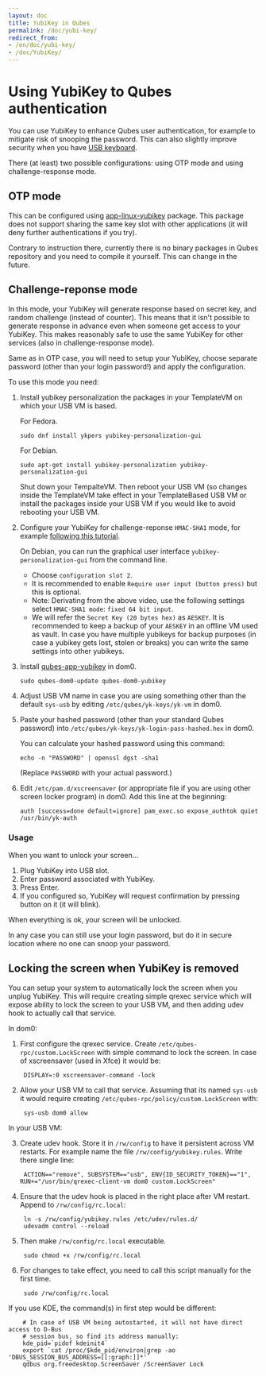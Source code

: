 ```yaml
---
layout: doc
title: YubiKey in Qubes
permalink: /doc/yubi-key/
redirect_from:
- /en/doc/yubi-key/
- /doc/YubiKey/
---
```


Using YubiKey to Qubes authentication
=====================================

You can use YubiKey to enhance Qubes user authentication, for example to mitigate
risk of snooping the password. This can also slightly improve security when you have [USB keyboard](https://www.qubes-os.org/doc/usb/#security-warning-about-usb-input-devices).

There (at least) two possible configurations: using OTP mode and using challenge-response mode.

OTP mode
--------

This can be configured using
[app-linux-yubikey](https://github.com/adubois/qubes-app-linux-yubikey)
package. This package does not support sharing the same key slot with other
applications (it will deny further authentications if you try).

Contrary to instruction there, currently there is no binary packages in Qubes
repository and you need to compile it yourself. This can change in the future.

Challenge-reponse mode
----------------------

In this mode, your YubiKey will generate response based on secret key, and
random challenge (instead of counter). This means that it isn't possible to
generate response in advance even when someone get access to your YubiKey. This
makes reasonably safe to use the same YubiKey for other services (also in
challenge-response mode).

Same as in OTP case, you will need to setup your YubiKey, choose separate
password (other than your login password!) and apply the configuration.

To use this mode you need:
   
1. Install yubikey personalization the packages in your TemplateVM on which your USB VM is based.

   For Fedora.

       sudo dnf install ykpers yubikey-personalization-gui

   For Debian.

       sudo apt-get install yubikey-personalization yubikey-personalization-gui
       
   Shut down your TempalteVM. Then reboot your USB VM (so changes inside the TemplateVM take effect
   in your TemplateBased USB VM or install the packages inside your USB VM if you would like to avoid
   rebooting your USB VM.
       
2. Configure your YubiKey for challenge-reponse `HMAC-SHA1` mode, for example
   [following this
   tutorial](https://www.yubico.com/products/services-software/personalization-tools/challenge-response/).
   
   On Debian, you can run the graphical user interface `yubikey-personalization-gui` from the command line.
   
   - Choose `configuration slot 2`.
   - It is recommended to enable `Require user input (button press)` but this is optional.
   - Note: Derivating from the above video, use the following settings select
   `HMAC-SHA1 mode`: `fixed 64 bit input`. 
   - We will refer the `Secret Key (20 bytes hex)` as `AESKEY`. It is recommended to keep a backup of
   your `AESKEY` in an offline VM used as vault. In case you have multiple yubikeys for backup purposes
   (in case a yubikey gets lost, stolen or breaks) you can write the same settings into other yubikeys.

3. Install [qubes-app-yubikey](https://github.com/QubesOS/qubes-app-yubikey) in dom0.

       sudo qubes-dom0-update qubes-dom0-yubikey

4. Adjust USB VM name in case you are using something other than the default
   `sys-usb` by editing `/etc/qubes/yk-keys/yk-vm` in dom0.
  
5. Paste your hashed password (other than your standard Qubes password)  into
`/etc/qubes/yk-keys/yk-login-pass-hashed.hex` in dom0.

   You can calculate your hashed password using this command:

       echo -n "PASSWORD" | openssl dgst -sha1
       
   (Replace `PASSWORD` with your actual password.)

6. Edit `/etc/pam.d/xscreensaver` (or appropriate file if you are using other
   screen locker program) in dom0. Add this line at the beginning:

       auth [success=done default=ignore] pam_exec.so expose_authtok quiet /usr/bin/yk-auth

### Usage

When you want to unlock your screen...

1) Plug YubiKey into USB slot.
2) Enter password associated with YubiKey.
3) Press Enter.
4) If you configured so, YubiKey will request confirmation by pressing button on it (it will blink).

When everything is ok, your screen will be unlocked.

In any case you can still use your login password, but do it in secure location
where no one can snoop your password.

Locking the screen when YubiKey is removed
------------------------------------------

You can setup your system to automatically lock the screen when you unplug
YubiKey. This will require creating simple qrexec service which will expose
ability to lock the screen to your USB VM, and then adding udev hook to
actually call that service.

In dom0:

1. First configure the qrexec service. Create `/etc/qubes-rpc/custom.LockScreen`
  with simple command to lock the screen. In case of xscreensaver (used in Xfce)
  it would be:

        DISPLAY=:0 xscreensaver-command -lock

2. Allow your USB VM to call that service. Assuming that its named `sys-usb` it
would require creating `/etc/qubes-rpc/policy/custom.LockScreen` with:

        sys-usb dom0 allow

In your USB VM:

3. Create udev hook. Store it in `/rw/config` to have it
persistent across VM restarts. For example name the file
`/rw/config/yubikey.rules`. Write there single line:

        ACTION=="remove", SUBSYSTEM=="usb", ENV{ID_SECURITY_TOKEN}=="1", RUN+="/usr/bin/qrexec-client-vm dom0 custom.LockScreen"

4. Ensure that the udev hook is placed in the right place after VM restart. Append to `/rw/config/rc.local`:

        ln -s /rw/config/yubikey.rules /etc/udev/rules.d/
        udevadm control --reload

5. Then make `/rw/config/rc.local` executable.

        sudo chmod +x /rw/config/rc.local
  
6. For changes to take effect, you need to call this script manually for the first time.

        sudo /rw/config/rc.local

If you use KDE, the command(s) in first step would be different:

        # In case of USB VM being autostarted, it will not have direct access to D-Bus
        # session bus, so find its address manually:
        kde_pid=`pidof kdeinit4`
        export `cat /proc/$kde_pid/environ|grep -ao 'DBUS_SESSION_BUS_ADDRESS=[[:graph:]]*'`
        qdbus org.freedesktop.ScreenSaver /ScreenSaver Lock

